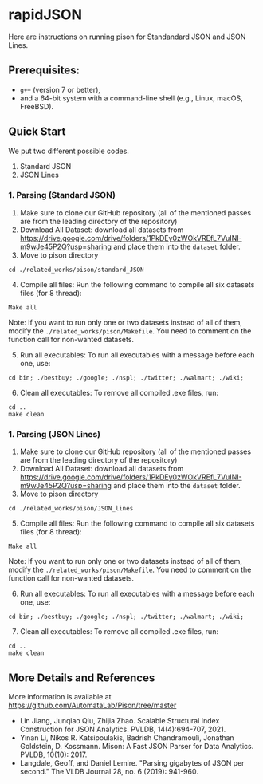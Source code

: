 # rapidJSON
Here are instructions on running pison for Standandard JSON and JSON Lines.

## Prerequisites: 
- `g++` (version 7 or better), 
- and a 64-bit system with a command-line shell (e.g., Linux, macOS, FreeBSD). 


## Quick Start
We put two different possible codes. 
1. Standard JSON
2. JSON Lines
<!-- 2. The performance of each query mentioned in the paper.   -->

### 1. Parsing (Standard JSON)
1. Make sure to clone our GitHub repository (all of the mentioned passes are from the leading directory of the repository)
2. Download All Dataset: download all datasets from https://drive.google.com/drive/folders/1PkDEy0zWOkVREfL7VuINI-m9wJe45P2Q?usp=sharing and place them into the `dataset` folder.
3. Move to pison directory
```
cd ./related_works/pison/standard_JSON
```

4. Compile all files: Run the following command to compile all six datasets files (for 8 thread):

```
Make all
```

Note: If you want to run only one or two datasets instead of all of them, modify the `./related_works/pison/Makefile`. You need to comment on the function call for non-wanted datasets.


5. Run all executables: To run all executables with a message before each one, use:
```
cd bin; ./bestbuy; ./google; ./nspl; ./twitter; ./walmart; ./wiki; 
```

6. Clean all executables: To remove all compiled .exe files, run:
```
cd ..
make clean
```


### 1. Parsing (JSON Lines)
1. Make sure to clone our GitHub repository (all of the mentioned passes are from the leading directory of the repository)
2. Download All Dataset: download all datasets from https://drive.google.com/drive/folders/1PkDEy0zWOkVREfL7VuINI-m9wJe45P2Q?usp=sharing and place them into the `dataset` folder.
4. Move to pison directory
```
cd ./related_works/pison/JSON_lines
```

5. Compile all files: Run the following command to compile all six datasets files (for 8 thread):

```
Make all
```

Note: If you want to run only one or two datasets instead of all of them, modify the `./related_works/pison/Makefile`. You need to comment on the function call for non-wanted datasets.


6. Run all executables: To run all executables with a message before each one, use:
```
cd bin; ./bestbuy; ./google; ./nspl; ./twitter; ./walmart; ./wiki; 
```

7. Clean all executables: To remove all compiled .exe files, run:
```
cd ..
make clean
```


## More Details and References
More information is available at https://github.com/AutomataLab/Pison/tree/master

- Lin Jiang, Junqiao Qiu, Zhijia Zhao. Scalable Structural Index Construction for JSON Analytics. PVLDB, 14(4):694-707, 2021.
- Yinan Li, Nikos R. Katsipoulakis, Badrish Chandramouli, Jonathan Goldstein, D. Kossmann. Mison: A Fast JSON Parser for Data Analytics. PVLDB, 10(10): 2017.
- Langdale, Geoff, and Daniel Lemire. "Parsing gigabytes of JSON per second." The VLDB Journal 28, no. 6 (2019): 941-960.